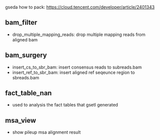 gseda
how to pack: https://cloud.tencent.com/developer/article/2401343

## bam_filter

* drop_multiple_mapping_reads: drop multiple mapping reads from aligned bam

## bam_surgery

* insert_cs_to_sbr_bam: insert consensus reads to subreads.bam
* insert_ref_to_sbr_bam: insert aligned ref seqeunce region to sbreads.bam

## fact_table_nan

* used to analysis the fact tables that gsetl generated

## msa_view

* show pileup msa alignment result

